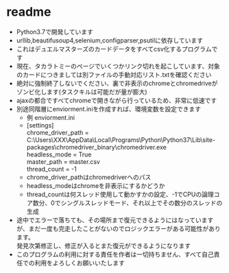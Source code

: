 # readme
- Python3.7で開発しています
- urllib,beautifusoup4,selenium,configparser,psutilに依存しています
- これはデュエルマスターズのカードデータをすべてcsv化するプログラムです
- 現在、タカラトミーのページでいくつかリンク切れを起こしています、対象のカードにつきましては別ファイルの手動対応リスト.txtを確認ください
- 絶対に強制終了しないでください、裏で非表示のchromeとchromedriveがゾンビ化します(タスクキルは可能だが量が膨大)
- ajaxの都合ですべてchromeで開きながら行っているため、非常に低速です
- 別途同階層にenviorment.iniを作成すれば、環境変数を設定できます
  - 例 enviorment.ini
  - [settings]  
  chrome_driver_path = C:\Users\XXX\AppData\Local\Programs\Python\Python37\Lib\site-packages\chromedriver_binary\chromedriver.exe  
  headless_mode = True  
  master_path = master.csv  
  thread_count = -1
  - chrome_driver_pathはchromedriverへのパス
  - headless_modeはchromeを非表示にするかどうか
  - thread_countは何スレッド使用して動かすかの設定、-1でCPUの論理コア数分、0でシングルスレッドモード、それ以上でその数分のスレッドの生成
- 途中でエラーで落ちても、その場所まで復元できるようにはなっていますが、まだ一度も完走したことがないのでロジックエラーがある可能性があります。  
発見次第修正し、修正が入るとまた復元ができるようになります
- このプログラムの利用に対する責任を作者は一切持ちません、すべて自己責任での利用をよろしくお願いいたします
